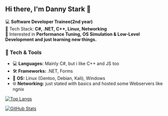 ## Hi there, I'm Danny Stark 👋
💻 **Software Developer Trainee(2nd year)**  
🔹 Tech Stack: **C#, .NET, C++, Linux, Networking**  
🚀 Interested in **Performance Tuning, OS Simulation & Low-Level Development and just learning new things.**  

### 🔧 Tech & Tools
- 💻 **Languages:** Mainly C#, but i like C++ and JS too
- 🛠 **Frameworks:** .NET, Forms
- 🐧 **OS:** Linux (Gentoo, Debian, Kali), Windows  
- 🌐 **Networking:** just stated with basics and hosted some Webservers like ngnix
  
[![Top Langs](https://github-readme-stats.vercel.app/api/top-langs/?username=0xD4nny&layout=compact&theme=dark)](https://github.com/0xD4nny)

[![GitHub Stats](https://github-readme-stats.vercel.app/api?username=0xD4nny&show_icons=true&theme=dark)](https://github.com/0xD4nny)


<!--
Here are some ideas to get you started:
- 🔭 I’m currently working on ...
- 🌱 I’m currently learning ...
- 👯 I’m looking to collaborate on ...
- 🤔 I’m looking for help with ...
- 💬 Ask me about ...
- 📫 How to reach me: ...
- ⚡ Fun fact: ...
-->
